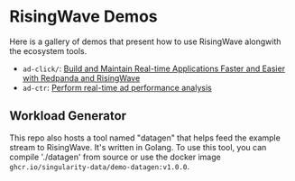 # RisingWave Demos

Here is a gallery of demos that present how to use RisingWave alongwith the ecosystem tools.

- `ad-click/`: [Build and Maintain Real-time Applications Faster and Easier with Redpanda and RisingWave](https://singularity-data.com/blog/build-with-Redpanda-and-RisingWave)
- `ad-ctr`: [Perform real-time ad performance analysis](https://www.risingwave.dev/docs/latest/perform-real-time-ad-performance-analysis/)

## Workload Generator

This repo also hosts a tool named "datagen" that helps feed the example stream to RisingWave.
It's written in Golang. To use this tool, you can compile './datagen' from source or use the
docker image `ghcr.io/singularity-data/demo-datagen:v1.0.0`.
